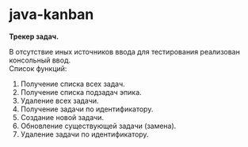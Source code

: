 # java-kanban
**Трекер задач.**

В отсутствие иных источников ввода для тестирования реализован консольный ввод.<br>
Список функций:
1. Получение списка всех задач.
2. Получение списка подзадач эпика.
3. Удаление всех задачи.
4. Получение задачи по идентификатору.
5. Создание новой задачи.
6. Обновление существующей задачи (замена).
7. Удаление задачи по идентификатору.
